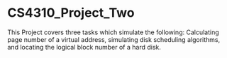 # CS4310_Project_Two
This Project covers three tasks which simulate the following: Calculating page number of a virtual address, simulating disk scheduling algorithms, and locating the logical block number of a hard disk.
